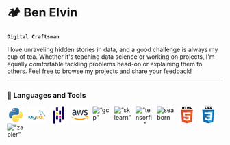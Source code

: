 # 🏕️ Ben Elvin

**`Digital Craftsman`**

I love unraveling hidden stories in data, and a good challenge is always my cup of tea. Whether it's teaching data science or working on projects, I'm equally comfortable tackling problems head-on or explaining them to others.  Feel free to browse my projects and share your feedback!

---

### 🧰 Languages and Tools

<img align="left" alt=“python” width="40" height="40" style="padding-right:10px;" src="https://raw.githubusercontent.com/devicons/devicon/master/icons/python/python-original.svg"/>
<img align="left" alt=“mysql” width="40" height="40" style="padding-right:10px;" src="https://raw.githubusercontent.com/devicons/devicon/master/icons/mysql/mysql-original-wordmark.svg"/>
<img align="left" alt=“pandas” width="40" height="40" style="padding-right:10px;" src="https://raw.githubusercontent.com/devicons/devicon/2ae2a900d2f041da66e950e4d48052658d850630/icons/pandas/pandas-original.svg"/> 
<img align="left" alt="aws" width="40" height="40" style="padding-right:10px;" src="https://raw.githubusercontent.com/devicons/devicon/master/icons/amazonwebservices/amazonwebservices-original-wordmark.svg"/>
<img align="left" alt=“gcp” width="40" height="40" style="padding-right:10px;" src="https://www.vectorlogo.zone/logos/google_cloud/google_cloud-icon.svg"/> 
<img align="left" alt=“sklearn” width="40" height="40" style="padding-right:10px;" src="https://upload.wikimedia.org/wikipedia/commons/0/05/Scikit_learn_logo_small.svg"/>
<img align="left" alt=“tensorflow” width="40" height="40" style="padding-right:10px;" src="https://www.vectorlogo.zone/logos/tensorflow/tensorflow-icon.svg"/>
<img align="left" alt="seaborn" width="40" height="40" style="padding-right:10px;" src="https://seaborn.pydata.org/_images/logo-mark-lightbg.svg"/>
<img align="left" alt=“html5 width="40" height="40" style="padding-right:10px;" src="https://raw.githubusercontent.com/devicons/devicon/master/icons/html5/html5-original-wordmark.svg"/> 
<img align="left" alt=“css3” width="40" height="40" style="padding-right:10px;" src="https://raw.githubusercontent.com/devicons/devicon/master/icons/css3/css3-original-wordmark.svg"/> 
<img align="left" alt=“zapier” width="40" height="40" style="padding-right:10px;" src="https://www.vectorlogo.zone/logos/zapier/zapier-icon.svg" alt="zapier"/>
